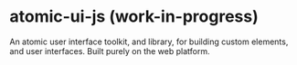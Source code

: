 # atomic-ui-js (work-in-progress)

An atomic user interface toolkit, and library, for building custom elements, and user interfaces.  Built purely on the web platform.
